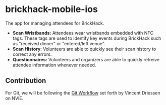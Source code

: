 # brickhack-mobile-ios

The app for managing attendees for BrickHack.

* **Scan Wristbands:** Attendees wear wristbands embedded with NFC tags. These tags are used to identify key events during BrickHack such as "received dinner" or "entered/left venue".
* **Scan History**: Volunteers are able to quickly see their scan history to correct any errors.
* **Questionnaires:** Volunteers and organizers are able to quickly retreive attendee information whenever needed.

## Contribution
For Git, we will be following the
[Git Workflow](https://nvie.com/posts/a-successful-git-branching-model/)
set forth by Vincent Driessen on NVIE.
